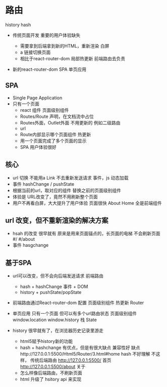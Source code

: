 # 路由

history
hash

- 传统页面开发
  重要的用户体验缺失
  - 需要拿到后端拿到新的HTML，重新渲染
      白屏
  - a 链接切换页面
  - 相比于react-router-dom 局部热更新
  前端路由去负责

- 新的react-router-dom SPA 单页应用

## SPA 
- Single Page Application
- 只有一个页面
  - react 组件
    页面级别组件
  - Routes/Route 声明，在文档流中占位
  - Routes外面，Outlet外面 不用更新的  例如二级路由
  - url 
  - Route内部显示哪个页面组件
    热更新
  - 用一个页面完成了多个页面的显示
  - SPA 用户体验很好

## 核心
  - url 切换
      不能用a
      Link
      不去重新发送请求
      事件，js 动态加载
  - 事件 hashChange / pushState
  - 根据当前的url，取对应的组件
      替换之前的页面级别组件
  - 体验是
      URL改变了，竟然不用刷新整个页面
  - 用户不再看白屏，大大提升了用户体验
      页面很快
      About 
      Home 全是前端组件

## url 改变，但不重新渲染的解决方案
- hsah 的改变  很早就有
    原来是用来页面锚点的，长页面的电梯
    不会刷新页面
    #/
    #/about
- 事件
    hasgchange
    
## 基于SPA
- url可以改变，但不会向后端发送请求 前端路由
  
  - hash + hashChange 事件 + DOM
  - history + pushState/popState
- 前端路由通过React-router-dom 配置  页面级别组件
   热更新 Router
- 单页应用
    只有一个页面 但可以有多个url路由状态
    页面级别组件
    window.location window.history
    栈
    State

- history
    很早就有了，在浏览器历史记录里游走
    - html5赋予history新的功能
    - hash + hashchange 有优点，但是有很大缺点
        兼容性好
        缺点http://127.0.0.1:5500/Html5/Router/3.html#home
        hash 不好理解
        不这样， 传统后端路由
        http://127.0.0.1:5500/  首页
        http://127.0.0.1:5500/about 关于
     - 怎么样像后端路由，不刷新页面
     - html 升级了 hsitory api 来实现
      



